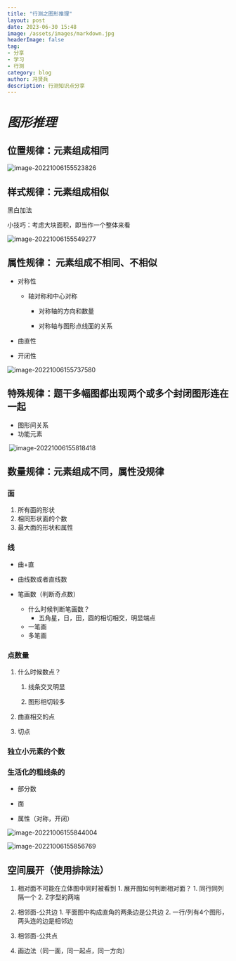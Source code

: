 ```yaml
---
title: "行测之图形推理"
layout: post
date: 2023-06-30 15:48
image: /assets/images/markdown.jpg
headerImage: false
tag:
- 分享
- 学习
- 行测
category: blog
author: 冯贤兵
description: 行测知识点分享
---
```


# *图形推理*

## 位置规律：元素组成相同


![image-20221006155523826](https://q3erf.github.io/assets/判断推理.assets/image-20221006155523826.png)

## 样式规律：元素组成相似

 黑白加法

小技巧：考虑大块面积，即当作一个整体来看

![image-20221006155549277](https://q3erf.github.io/assets/判断推理.assets/image-20221006155549277.png)



## 属性规律： 元素组成不相同、不相似

- 对称性

   - 轴对称和中心对称
   
   
      - 对称轴的方向和数量
   
      - 对称轴与图形点线面的关系
   


- 曲直性

- 开闭性

 ![image-20221006155737580](https://q3erf.github.io/assets/判断推理.assets/image-20221006155737580.png)


##  特殊规律：题干多幅图都出现两个或多个封闭图形连在一起

- 图形间关系
- 功能元素

​	![image-20221006155818418](https://q3erf.github.io/assets/判断推理.assets/image-20221006155818418.png)



## 数量规律：元素组成不同，属性没规律

### 面

1. 所有面的形状
2. 相同形状面的个数
3. 最大面的形状和属性


### 线

- 曲+直

- 曲线数或者直线数

- 笔画数（判断奇点数）
  - 什么时候判断笔画数？
    - 五角星，日，田，圆的相切相交，明显端点
  - 一笔画
  - 多笔画


### 点数量

1. 什么时候数点？

   1. 线条交叉明显

   2. 图形相切较多

2. 曲直相交的点
3. 切点

### 独立小元素的个数      

### 生活化的粗线条的

- 部分数

- 面

- 属性（对称，开闭）

![image-20221006155844004](https://q3erf.github.io/assets/判断推理.assets/image-20221006155844004-16881131255591.png)

![image-20221006155856769](https://q3erf.github.io/assets/判断推理.assets/image-20221006155856769.png)



##  空间展开（使用排除法）

   1. 相对面不可能在立体图中同时被看到
            1. 展开图如何判断相对面？
                     1. 同行同列隔一个
                     2. Z字型的两端

   2. 相邻面-公共边
            1. 平面图中构成直角的两条边是公共边
            2. 一行/列有4个图形，两头连的边是相邻边

   3. 相邻面-公共点
   4. 画边法（同一面，同一起点，同一方向）